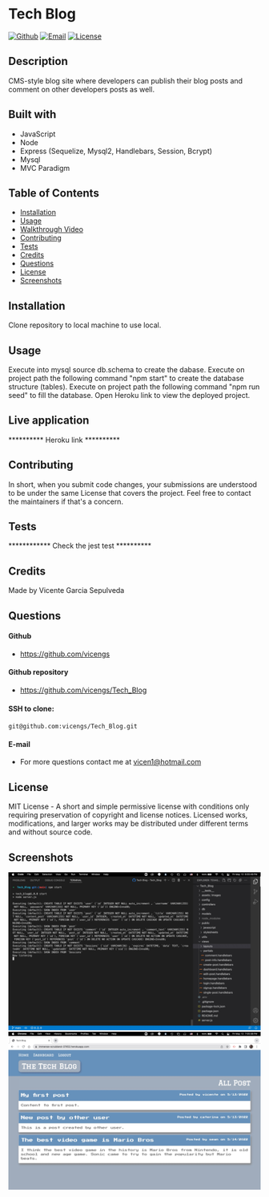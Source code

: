 # Tech Blog

[![Github](https://img.shields.io/static/v1?label=Github&message=vicengs&color=yellow)](https://github.com/vicengs) [![Email](https://img.shields.io/static/v1?label=Email&message=Vicente&color=informational)](mailto:vicen1@hotmail.com) [![License](https://img.shields.io/static/v1?label=License&message=MIT&color=green)](http://choosealicense.com/licenses/mit/)

## Description
  
CMS-style blog site where developers can publish their blog posts and comment on other developers posts as well.

## Built with

- JavaScript
- Node
- Express (Sequelize, Mysql2, Handlebars, Session, Bcrypt)
- Mysql
- MVC Paradigm

## Table of Contents

* [Installation](#installation)
* [Usage](#usage)
* [Walkthrough Video](#walkthrough)
* [Contributing](#contributing)
* [Tests](#tests)
* [Credits](#credits)
* [Questions](#questions)
* [License](#license)
* [Screenshots](#screenshots)

## Installation

Clone repository to local machine to use local.

## Usage

Execute into mysql source db.schema to create the dabase.
Execute on project path the following command "npm start" to create the database structure (tables).
Execute on project path the following command "npm run seed" to fill the database.
Open Heroku link to view the deployed project.

## Live application

********** Heroku link **********

## Contributing

In short, when you submit code changes, your submissions are understood to be under the same License that covers the project. Feel free to contact the maintainers if that's a concern.

## Tests

************ Check the jest test **********

## Credits

Made by Vicente Garcia Sepulveda

## Questions

#### Github
  
- https://github.com/vicengs

#### Github repository

- https://github.com/vicengs/Tech_Blog

#### SSH to clone:

    git@github.com:vicengs/Tech_Blog.git
  
#### E-mail
  
- For more questions contact me at vicen1@hotmail.com

## License

MIT License - A short and simple permissive license with conditions only requiring preservation of copyright and license notices. Licensed works, modifications, and larger works may be distributed under different terms and without source code.

## Screenshots
    
![Server](/assets/images/server.jpg)
![Application](/assets/images/application.jpg)